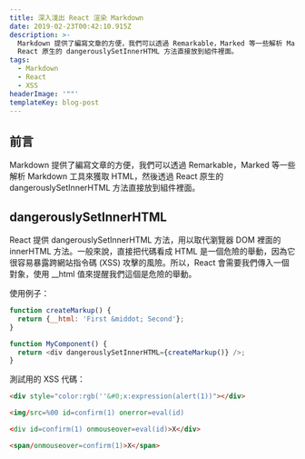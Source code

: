 ```yaml
---
title: 深入淺出 React 渲染 Markdown
date: 2019-02-23T00:42:10.915Z
description: >-
  Markdown 提供了編寫文章的方便，我們可以透過 Remarkable，Marked 等一些解析 Markdown 工具來獲取 HTML，然後透過
  React 原生的 dangerouslySetInnerHTML 方法直接放到組件裡面。
tags:
  - Markdown
  - React
  - XSS
headerImage: '""'
templateKey: blog-post
---
```

## 前言

Markdown 提供了編寫文章的方便，我們可以透過 Remarkable，Marked 等一些解析 Markdown 工具來獲取 HTML，然後透過 React 原生的 dangerouslySetInnerHTML 方法直接放到組件裡面。

## dangerouslySetInnerHTML

React 提供 dangerouslySetInnerHTML 方法，用以取代瀏覽器 DOM 裡面的 innerHTML 方法。一般來說，直接把代碼看成 HTML 是一個危險的舉動，因為它很容易暴露跨網站指令碼 (XSS) 攻擊的風險。所以，React 會需要我們傳入一個對象，使用 __html 值來提醒我們這個是危險的舉動。

使用例子：

```javascript
function createMarkup() {
  return {__html: 'First &middot; Second'};
}

function MyComponent() {
  return <div dangerouslySetInnerHTML={createMarkup()} />;
}
```

測試用的 XSS 代碼：

```html
<div style="color:rgb(''&#0;x:expression(alert(1))"></div> 

<img/src=%00 id=confirm(1) onerror=eval(id) 

<div id=confirm(1) onmouseover=eval(id)>X</div> 

<span/onmouseover=confirm(1)>X</span>
```
